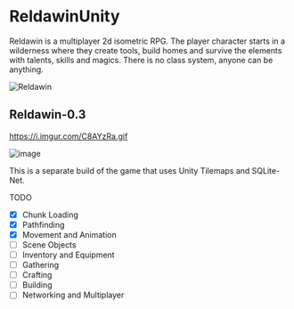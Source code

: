 # ReldawinUnity
Reldawin is a multiplayer 2d isometric RPG. The player character starts in a wilderness where they create tools, build homes and survive the elements with talents, skills and magics. There is no class system, anyone can be anything.

![Reldawin](https://i.imgur.com/38DS2Wp.png)

## Reldawin-0.3

https://i.imgur.com/C8AYzRa.gif

![image](https://github.com/ThimbleFire/Reldawin/assets/14812476/d34e4bc6-4a94-4d19-8afb-ec084a64c209)


This is a separate build of the game that uses Unity Tilemaps and SQLite-Net.

TODO
* [x] Chunk Loading
* [x] Pathfinding
* [x] Movement and Animation
* [ ] Scene Objects
* [ ] Inventory and Equipment
* [ ] Gathering
* [ ] Crafting
* [ ] Building
* [ ] Networking and Multiplayer

